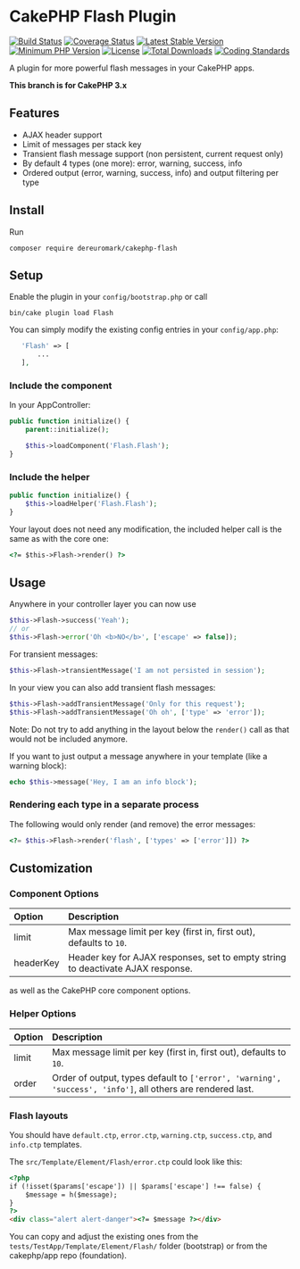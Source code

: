 # CakePHP Flash Plugin

[![Build Status](https://api.travis-ci.org/dereuromark/cakephp-flash.png?branch=master)](https://travis-ci.org/dereuromark/cakephp-flash)
[![Coverage Status](https://img.shields.io/codecov/c/github/dereuromark/cakephp-flash/master.svg)](https://codecov.io/github/dereuromark/cakephp-flash?branch=master)
[![Latest Stable Version](https://poser.pugx.org/dereuromark/cakephp-flash/v/stable.svg)](https://packagist.org/packages/dereuromark/cakephp-flash)
[![Minimum PHP Version](http://img.shields.io/badge/php-%3E%3D%205.5-8892BF.svg)](https://php.net/)
[![License](https://poser.pugx.org/dereuromark/cakephp-flash/license.png)](https://packagist.org/packages/dereuromark/cakephp-flash)
[![Total Downloads](https://poser.pugx.org/dereuromark/cakephp-flash/d/total.png)](https://packagist.org/packages/dereuromark/cakephp-flash)
[![Coding Standards](https://img.shields.io/badge/cs-PSR--2--R-yellow.svg)](https://github.com/php-fig-rectified/fig-rectified-standards)

A plugin for more powerful flash messages in your CakePHP apps.

**This branch is for CakePHP 3.x**

## Features

- AJAX header support
- Limit of messages per stack key
- Transient flash message support (non persistent, current request only)
- By default 4 types (one more): error, warning, success, info
- Ordered output (error, warning, success, info) and output filtering per type


## Install
Run
```
composer require dereuromark/cakephp-flash
```

## Setup
Enable the plugin in your `config/bootstrap.php` or call
```
bin/cake plugin load Flash
```

You can simply modify the existing config entries in your `config/app.php`:
 ```php
	'Flash' => [
		...
	],
```

### Include the component
In your AppController:
```php
public function initialize() {
	parent::initialize();

	$this->loadComponent('Flash.Flash');
}
```

### Include the helper
```php
public function initialize() {
	$this->loadHelper('Flash.Flash');
}
```

Your layout does not need any modification, the included helper call is the same as with the core one:
```html
<?= $this->Flash->render() ?>
```

## Usage

Anywhere in your controller layer you can now use
```php
$this->Flash->success('Yeah');
// or
$this->Flash->error('Oh <b>NO</b>', ['escape' => false]);
```
For transient messages:
```php
$this->Flash->transientMessage('I am not persisted in session');
```

In your view you can also add transient flash messages:

```php
$this->Flash->addTransientMessage('Only for this request');
$this->Flash->addTransientMessage('Oh oh', ['type' => 'error']);
```
Note: Do not try to add anything in the layout below the `render()` call as that would not be included anymore.

If you want to just output a message anywhere in your template (like a warning block):
```php
echo $this->message('Hey, I am an info block');
```

### Rendering each type in a separate process
The following would only render (and remove) the error messages:
```php
<?= $this->Flash->render('flash', ['types' => ['error']]) ?>
```

## Customization
### Component Options

Option |Description
:----- | :----------
limit | Max message limit per key (first in, first out), defaults to `10`.
headerKey | Header key for AJAX responses, set to empty string to deactivate AJAX response.

as well as the CakePHP core component options.

### Helper Options

Option |Description
:----- | :----------
limit | Max message limit per key (first in, first out), defaults to `10`.
order | Order of output, types default to `['error', 'warning', 'success', 'info']`, all others are rendered last.

### Flash layouts
You should have `default.ctp`, `error.ctp`, `warning.ctp`, `success.ctp`, and `info.ctp` templates.

The `src/Template/Element/Flash/error.ctp` could look like this:
```html
<?php
if (!isset($params['escape']) || $params['escape'] !== false) {
	$message = h($message);
}
?>
<div class="alert alert-danger"><?= $message ?></div>
```
You can copy and adjust the existing ones from the `tests/TestApp/Template/Element/Flash/` folder (bootstrap) or from the cakephp/app repo (foundation).
